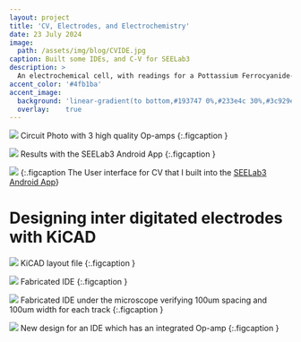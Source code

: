 ```yaml
---
layout: project
title: 'CV, Electrodes, and Electrochemistry'
date: 23 July 2024
image: 
  path: /assets/img/blog/CVIDE.jpg
caption: Built some IDEs, and C-V for SEELab3
description: >
  An electrochemical cell, with readings for a Pottassium Ferrocyanide-KCl mix undergoing redox cycles. A small qty of ionic liquid gave rise to the extra peak. The glucometer I reverse engineered. PCB based Inter digitated electrodes with 100um width and spacing.
accent_color: '#4fb1ba'
accent_image:
  background: 'linear-gradient(to bottom,#193747 0%,#233e4c 30%,#3c929e 50%,#d5d5d4 70%,#cdccc8 100%)'
  overlay:    true
---
```


![](/assets/img/blog/cvamp.jpeg)
Circuit Photo with 3 high quality Op-amps
{:.figcaption }

![](/assets/img/blog/cvphoto.jpg)
Results with the SEELab3 Android App
{:.figcaption }


![](/assets/img/blog/cvui.jpeg)
{:.figcaption The User interface for CV that I built into the <a href = "https://csparkresearch.in/seelab3">SEELab3 Android App</a>}

# Designing inter digitated electrodes with KiCAD

![](/assets/img/blog/IDE.png)
KiCAD layout file
{:.figcaption }

![](/assets/img/blog/IDE2.jpeg)
Fabricated IDE
{:.figcaption }

![](/assets/img/blog/IDE3.jpeg)
Fabricated IDE under the microscope verifying 100um spacing and 100um width for each track
{:.figcaption }

![](/assets/img/blog/IDENEW.png)
New design for an IDE which has an integrated Op-amp
{:.figcaption }